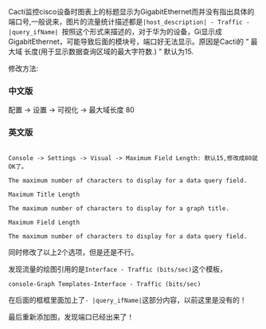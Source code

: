 Cacti监控cisco设备时图表上的标题显示为GigabitEthernet而并没有指出具体的端口号,一般说来，图片的流量统计描述都是`|host_description| - Traffic - |query_ifName| `按照这个形式来描述的，对于华为的设备，Gi显示成GigabitEthernet，可能导致后面的模块号，端口好无法显示。原因是Cacti的 ” 最大域 长度(用于显示数据查询区域的最大字符数.) ” 默认为15.

修改方法:

### 中文版

配置 -> 设置 -> 可视化 -> 最大域长度 80




###  英文版

```

Console -> Settings -> Visual -> Maximum Field Length: 默认15,修改成80就OK了。

The maximum number of characters to display for a data query field.

Maximum Title Length

The maximum number of characters to display for a graph title.

Maximum Field Length

The maximum number of characters to display for a data query field.

```

同时修改了以上2个选项，但是还是不行。

发现流量的绘图引用的是`Interface - Traffic (bits/sec)`这个模板，

`console-Graph Templates-Interface - Traffic (bits/sec)`



 在后面的框框里面加上了`- |query_ifName|`这部分内容，以前这里是没有的！

 最后重新添加图，发现端口已经出来了！
